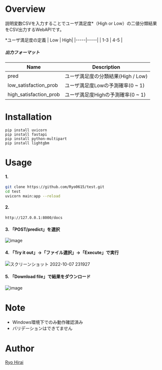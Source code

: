 # Overview
説明変数CSVを入力することでユーザ満足度*（High or Low）の二値分類結果をCSV出力するWebAPIです。

*ユーザ満足度の定義
| Low | High|
|-----|-----|
| 1-3 | 4-5 |

##### 出力フォーマット
|Name|Description|
|---|---|
|pred|ユーザ満足度の分類結果(High / Low)|
|low_satisfaction_prob|ユーザ満足度Lowの予測確率(0 ~ 1)|
|high_satisfaction_prob|ユーザ満足度Highの予測確率(0 ~ 1)|

# Installation
```
pip install uvicorn
pip install fastapi
pip install python-multipart
pip install lightgbm
```
# Usage
#### 1.

```bash
git clone https://github.com/Ryo0615/test.git
cd test
uvicorn main:app --reload
```

#### 2. 
```
http://127.0.0.1:8000/docs
```

#### 3. 「POST/predict」を選択
![image](https://user-images.githubusercontent.com/55380019/194704790-37ebea75-6272-4b5a-8cf4-7a6dfed0d3db.png)

#### 4. 「Try it out」→「ファイル選択」→「Execute」で実行
![スクリーンショット 2022-10-07 231927](https://user-images.githubusercontent.com/55380019/194576353-8d56c8d7-e088-4d0a-ab8c-fb4328bea144.png)

#### 5. 「Download file」で結果をダウンロード
![image](https://user-images.githubusercontent.com/55380019/194704901-d3d40202-1814-43d3-b8dd-3e4e16ff51b5.png)

# Note
- Windows環境下でのみ動作確認済み
- バリデーションはできてません

# Author
[Ryo Hirai](https://github.com/Ryo0615)
